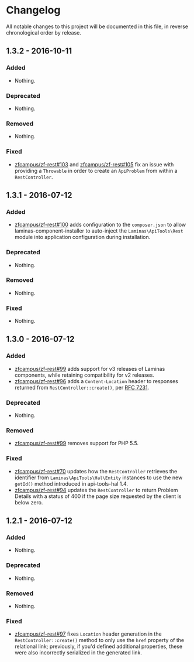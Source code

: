 # Changelog

All notable changes to this project will be documented in this file, in reverse chronological order by release.

## 1.3.2 - 2016-10-11

### Added

- Nothing.

### Deprecated

- Nothing.

### Removed

- Nothing.

### Fixed

- [zfcampus/zf-rest#103](https://github.com/zfcampus/zf-rest/pull/103) and
  [zfcampus/zf-rest#105](https://github.com/zfcampus/zf-rest/pull/105) fix an issue with
  providing a `Throwable` in order to create an `ApiProblem` from within a
  `RestController`.

## 1.3.1 - 2016-07-12

### Added

- [zfcampus/zf-rest#100](https://github.com/zfcampus/zf-rest/pull/100) adds configuration to the
  `composer.json` to allow laminas-component-installer to auto-inject the
  `Laminas\ApiTools\Rest` module into application configuration during installation.

### Deprecated

- Nothing.

### Removed

- Nothing.

### Fixed

- Nothing.

## 1.3.0 - 2016-07-12

### Added

- [zfcampus/zf-rest#99](https://github.com/zfcampus/zf-rest/pull/99) adds support for v3
  releases of Laminas components, while retaining compatibility for v2
  releases.
- [zfcampus/zf-rest#96](https://github.com/zfcampus/zf-rest/pull/96) adds a `Content-Location`
  header to responses returned from `RestController::create()`, per
  [RFC 7231](https://tools.ietf.org/html/rfc7231#section-3.1.4.2).

### Deprecated

- Nothing.

### Removed

- [zfcampus/zf-rest#99](https://github.com/zfcampus/zf-rest/pull/99) removes support for PHP 5.5.

### Fixed

- [zfcampus/zf-rest#70](https://github.com/zfcampus/zf-rest/pull/70) updates how the
  `RestController` retrieves the identifier from `Laminas\ApiTools\Hal\Entity` instances to
  use the new `getId()` method introduced in api-tools-hal 1.4.
- [zfcampus/zf-rest#94](https://github.com/zfcampus/zf-rest/pull/94) updates the
  `RestController` to return Problem Details with a status of 400 if the
  page size requested by the client is below zero.

## 1.2.1 - 2016-07-12

### Added

- Nothing.

### Deprecated

- Nothing.

### Removed

- Nothing.

### Fixed

- [zfcampus/zf-rest#97](https://github.com/zfcampus/zf-rest/pull/97) fixes `Location` header
  generation in the `RestController::create()` method to only use the `href`
  property of the relational link; previously, if you'd defined additional
  properties, these were also incorrectly serialized in the generated link.
